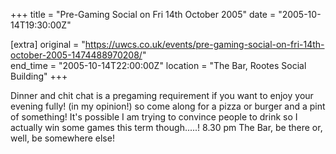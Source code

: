 +++
title = "Pre-Gaming Social on Fri 14th October 2005"
date = "2005-10-14T19:30:00Z"

[extra]
original = "https://uwcs.co.uk/events/pre-gaming-social-on-fri-14th-october-2005-1474488970208/"    
end_time = "2005-10-14T22:00:00Z"
location = "The Bar, Rootes Social Building"
+++

Dinner and chit chat is a pregaming requirement if you want to enjoy your evening fully\! (in my opinion\!) so come along for a pizza or burger and a pint of something\! It's possible I am trying to convince people to drink so I actually win some games this term though.....\! 8.30 pm The Bar, be there or, well, be somewhere else\!


